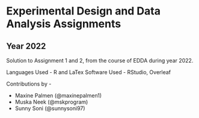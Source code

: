 # Experimental Design and Data Analysis Assignments
## Year 2022

Solution to Assignment 1 and 2, from the course of EDDA during year 2022.

Languages Used - R and LaTex
Software Used - RStudio, Overleaf

Contributions by -

- Maxine Palmen (@maxinepalmen1)
- Muska Neek (@mskprogram)
- Sunny Soni (@sunnysoni97)
